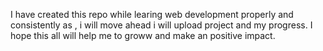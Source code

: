 I have created this repo while learing web development properly and consistently as ,
i will move ahead i will upload project and my progress.
I hope this all will help me to groww and make an positive impact.
